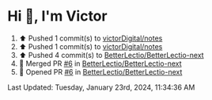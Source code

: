 <h1>Hi 👋, I'm Victor </h1>

<!--RECENT_ACTIVITY:start-->
1. ⬆️ Pushed 1 commit(s) to [victorDigital/notes](https://github.com/victorDigital/notes)<br>
2. ⬆️ Pushed 1 commit(s) to [victorDigital/notes](https://github.com/victorDigital/notes)<br>
3. ⬆️ Pushed 4 commit(s) to [BetterLectio/BetterLectio-next](https://github.com/BetterLectio/BetterLectio-next)<br>
4. 🎉 Merged PR [#6](https://github.com/BetterLectio/BetterLectio-next/pull/6) in [BetterLectio/BetterLectio-next](https://github.com/BetterLectio/BetterLectio-next)<br>
5. 💪 Opened PR [#6](https://github.com/BetterLectio/BetterLectio-next/pull/6) in [BetterLectio/BetterLectio-next](https://github.com/BetterLectio/BetterLectio-next)<br>
<!--RECENT_ACTIVITY:end-->

<!--RECENT_ACTIVITY:last_update-->
Last Updated: Tuesday, January 23rd, 2024, 11:34:36 AM
<!--RECENT_ACTIVITY:last_update_end-->
